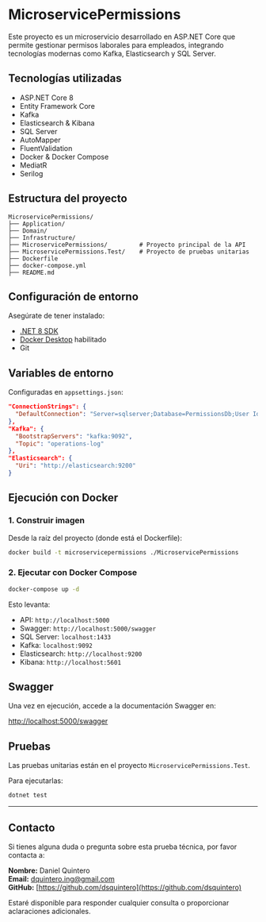 
# MicroservicePermissions

Este proyecto es un microservicio desarrollado en ASP.NET Core que permite gestionar permisos laborales para empleados, integrando tecnologías modernas como Kafka, Elasticsearch y SQL Server.

## Tecnologías utilizadas

- ASP.NET Core 8
- Entity Framework Core
- Kafka
- Elasticsearch & Kibana
- SQL Server
- AutoMapper
- FluentValidation
- Docker & Docker Compose
- MediatR
- Serilog

## Estructura del proyecto

```
MicroservicePermissions/
├── Application/
├── Domain/
├── Infrastructure/
├── MicroservicePermissions/         # Proyecto principal de la API
├── MicroservicePermissions.Test/    # Proyecto de pruebas unitarias
├── Dockerfile
├── docker-compose.yml
├── README.md
```

## Configuración de entorno

Asegúrate de tener instalado:

- [.NET 8 SDK](https://dotnet.microsoft.com/en-us/download/dotnet/8.0)
- [Docker Desktop](https://www.docker.com/products/docker-desktop) habilitado
- Git

## Variables de entorno

Configuradas en `appsettings.json`:

```json
"ConnectionStrings": {
  "DefaultConnection": "Server=sqlserver;Database=PermissionsDb;User Id=SA;Password=Asdf1234$;Encrypt=False;TrustServerCertificate=True;"
},
"Kafka": {
  "BootstrapServers": "kafka:9092",
  "Topic": "operations-log"
},
"Elasticsearch": {
  "Uri": "http://elasticsearch:9200"
}
```

## Ejecución con Docker

### 1. Construir imagen

Desde la raíz del proyecto (donde está el Dockerfile):

```bash
docker build -t microservicepermissions ./MicroservicePermissions
```

### 2. Ejecutar con Docker Compose

```bash
docker-compose up -d
```

Esto levanta:

- API: `http://localhost:5000`
- Swagger: `http://localhost:5000/swagger`
- SQL Server: `localhost:1433`
- Kafka: `localhost:9092`
- Elasticsearch: `http://localhost:9200`
- Kibana: `http://localhost:5601`

## Swagger

Una vez en ejecución, accede a la documentación Swagger en:

[http://localhost:5000/swagger](http://localhost:5000/swagger)

## Pruebas

Las pruebas unitarias están en el proyecto `MicroservicePermissions.Test`.

Para ejecutarlas:

```bash
dotnet test
```

---

## Contacto

Si tienes alguna duda o pregunta sobre esta prueba técnica, por favor contacta a:

**Nombre:** Daniel Quintero  
**Email:** [dquintero.ing@gmail.com](mailto:dquintero.ing@gmail.com)  
**GitHub:** [https://github.com/dsquintero](https://github.com/dsquintero)

Estaré disponible para responder cualquier consulta o proporcionar aclaraciones adicionales.
